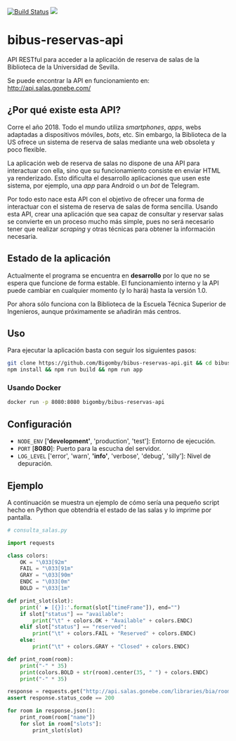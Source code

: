 [![Build Status](https://travis-ci.org/Bigomby/bibus-reservas-api.svg?branch=master)](https://travis-ci.org/Bigomby/bibus-reservas-api)
[![](https://img.shields.io/badge/api-documentation-blue.svg)](https://bigomby.github.io/bibus-reservas-api/docs/)

# bibus-reservas-api

API RESTful para acceder a la aplicación de reserva de salas de la Biblioteca
de la Universidad de Sevilla.

Se puede encontrar la API en funcionamiento en: http://api.salas.gonebe.com/

## ¿Por qué existe esta API?

Corre el año 2018. Todo el mundo utiliza _smartphones_, _apps_, webs adaptadas
a dispositivos móviles, _bots_, etc. Sin embargo, la Biblioteca de la US ofrece
un sistema de reserva de salas mediante una web obsoleta y poco flexible.

La aplicación web de reserva de salas no dispone de una API para interactuar con
ella, sino que su funcionamiento consiste en enviar HTML ya renderizado. Esto
dificulta el desarrollo aplicaciones que usen este sistema, por ejemplo,
una _app_ para Android o un _bot_ de Telegram.

Por todo esto nace esta API con el objetivo de ofrecer una forma de interactuar
con el sistema de reserva de salas de forma sencilla. Usando esta API, crear una
aplicación que sea capaz de consultar y reservar salas se convierte en un
proceso mucho más simple, pues no será necesario tener que realizar _scraping_
y otras técnicas para obtener la información necesaria.

## Estado de la aplicación

Actualmente el programa se encuentra en **desarrollo** por lo que no se espera
que funcione de forma estable. El funcionamiento interno y la API puede
cambiar en cualquier momento (y lo hará) hasta la versión 1.0.

Por ahora sólo funciona con la Biblioteca de la Escuela Técnica Superior de
Ingenieros, aunque próximamente se añadirán más centros.

## Uso

Para ejecutar la aplicación basta con seguir los siguientes pasos:

```bash
git clone https://github.com/Bigomby/bibus-reservas-api.git && cd bibus-reservas-api
npm install && npm run build && npm run app
```

### Usando Docker

```bash
docker run -p 8080:8080 bigomby/bibus-reservas-api
```

## Configuración

* `NODE_ENV` [**'development'**, 'production', 'test']: Entorno de ejecución.
* `PORT` [**8080**]: Puerto para la escucha del servidor.
* `LOG_LEVEL` ['error', 'warn', **'info'**, 'verbose', 'debug', 'silly']: Nivel de
  depuración.

## Ejemplo

A continuación se muestra un ejemplo de cómo sería una pequeño script hecho
en Python que obtendría el estado de las salas y lo imprime por pantalla.

```python
# consulta_salas.py

import requests

class colors:
    OK = "\033[92m"
    FAIL = "\033[91m"
    GRAY = "\033[90m"
    ENDC = "\033[0m"
    BOLD = "\033[1m"

def print_slot(slot):
    print(' ▶ [{}]:'.format(slot["timeFrame"]), end="")
    if slot["status"] == "available":
        print("\t" + colors.OK + "Available" + colors.ENDC)
    elif slot["status"] == "reserved":
        print("\t" + colors.FAIL + "Reserved" + colors.ENDC)
    else:
        print("\t" + colors.GRAY + "Closed" + colors.ENDC)

def print_room(room):
    print("-" * 35)
    print(colors.BOLD + str(room).center(35, " ") + colors.ENDC)
    print("-" * 35)

response = requests.get("http://api.salas.gonebe.com/libraries/bia/rooms")
assert response.status_code == 200

for room in response.json():
    print_room(room["name"])
    for slot in room["slots"]:
        print_slot(slot)
```
